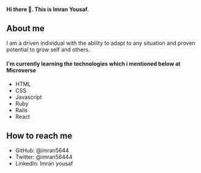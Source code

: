 <h4>Hi there 👋. This is Imran Yousaf.</h4>

<h2>About me </h2>
<p>I am a driven individual with the ability to adapt to any situation and proven potential to grow self and others.</p>

<h4>I'm currently learning the technologies which i mentioned below at Microverse</h4>
<ul>
<li>HTML</li>
<li>CSS</li>
<li>Javascript</li>
<li>Ruby</li>
<li>Rails</li>
<li>React</li>
</ul>

<h2>How to reach me</h2>
<ul>
<li>GitHub: @imran5644</li>
<li>Twitter: @imran56444</li>
<li>LinkedIn: Imran yousaf</li>
</ul>
